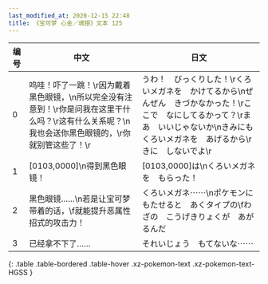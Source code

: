 ```yaml
---
last_modified_at: 2020-12-15 22:48
title: 《宝可梦 心金／魂银》文本 125
---
```

| 编号 | 中文 | 日文 |
| ---- | ---- | ---- |
| 0 | 呜哇！吓了一跳！\r因为戴着黑色眼镜，\n所以完全没有注意到！\r你是问我在这里干什么吗？\r这有什么关系呢？\n我也会送你黑色眼镜的，\r你就别管这些了！\r | うわ！　びっくりした！\rくろいメガネを　かけてるから\nぜんぜん　きづかなかった！\rここで　なにしてるかって？\rまあ　いいじゃないか\nきみにも　くろいメガネを　あげるから\rきに　しないでよ\r |
| 1 | [0103,0000]\n得到黑色眼镜！ | [0103,0000]は\nくろいメガネを　もらった！ |
| 2 | 黑色眼镜……\n若是让宝可梦带着的话，\f就能提升恶属性招式的攻击力！ | くろいメガネ⋯⋯\nポケモンに　もたせると　あくタイプの\fわざの　こうげきりょくが　あがるんだ |
| 3 | 已经拿不下了…… | それいじょう　もてないな⋯⋯ |
{: .table .table-bordered .table-hover .xz-pokemon-text .xz-pokemon-text-HGSS }
